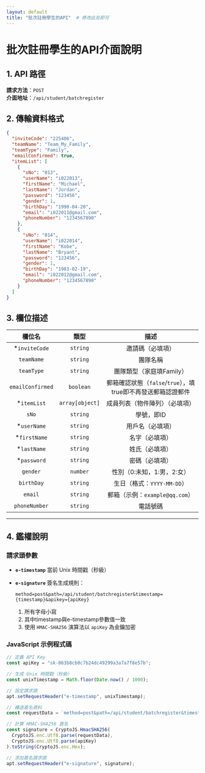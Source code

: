 ```yaml
---
layout: default
title: "批次註冊學生的API"  # 修改此处即可
---
```

# 批次註冊學生的API介面說明

## 1. API 路徑
**請求方法**：`POST`  
**介面地址**：`/api/student/batchregister`



## 2. 傳輸資料格式
```json
{
  "inviteCode": "225406",
  "teamName": "Team_My_Family",
  "teamType": "Family",
  "emailConfirmed": true,
  "itemList": [
    {
      "sNo": "013",
      "userName": "i022013",
      "firstName": "Michael",
      "lastName": "Jordan",
      "password": "123456",
      "gender": 1,
      "birthDay": "1990-04-20",
      "email": "i022011@gmail.com",
      "phoneNumber": "1234567890"
    },
    {
      "sNo": "014",
      "userName": "i022014",
      "firstName": "Kobe",
      "lastName": "Bryant",
      "password": "123456",
      "gender": 1,
      "birthDay": "1983-02-19",
      "email": "i022012@gmail.com",
      "phoneNumber": "1234567890"
    }
  ]
}
```

## 3. 欄位描述

|      欄位名      |      類型       |                             描述                             |
| :--------------: | :-------------: | :----------------------------------------------------------: |
|  *`inviteCode`   |    `string`     | 邀請碼（必填項）                                             |
|    `teamName`    |    `string`     | 團隊名稱                                                     |
|    `teamType`    |    `string`     | 團隊類型（家庭填Family）                                     |
| `emailConfirmed` |    `boolean`    | 郵箱確認狀態（`false`/`true`），填true即不再發送郵箱認證郵件 |
|   *`itemList`    | `array[object]` | 成員列表（物件陣列）（必填項）                               |
|      `sNo`       |    `string`     | 學號，即ID                                                   |
|   *`userName`    |    `string`     | 用戶名（必填項）                                             |
|   *`firstName`   |    `string`     | 名字（必填項）                                               |
|   *`lastName`    |    `string`     | 姓氏（必填項）                                               |
|   *`password`    |    `string`     | 密碼（必填項）                                               |
|     `gender`     |    `number`     | 性別（0:未知，1:男，2:女）                                   |
|    `birthDay`    |    `string`     | 生日（格式：`YYYY-MM-DD`）                                   |
|     `email`      |    `string`     | 郵箱（示例：`example@qq.com`）                               |
|  `phoneNumber`   |    `string`     | 電話號碼                                                     |

------

## 4. 鑑權說明

### 請求頭參數

- **`e-timestamp`**
  當前 Unix 時間戳（秒級）

- **`e-signature`**
  簽名生成規則：

  ```text
  method=post&path=/api/student/batchregister&timestamp={timestamp}&apikey={apiKey}
  ```

  1. 所有字母小寫
  2. 其中timestamp與e-timestamp參數值一致
  3. 使用 `HMAC-SHA256` 演算法以 `apiKey` 為金鑰加密

### JavaScript 示例程式碼

```javascript
// 定義 API Key
const apiKey = "sk-863b8cb0c7b24dc49299a3a7a7f8e57b";

// 生成 Unix 時間戳（秒級）
const unixTimestamp = Math.floor(Date.now() / 1000);

// 設定請求頭
apt.setRequestHeader("e-timestamp", unixTimestamp);

// 構造簽名資料
const requestData = `method=post&path=/api/student/batchregister&timestamp=${unixTimestamp}&apikey=${apiKey}`.toLowerCase();

// 計算 HMAC-SHA256 簽名
const signature = CryptoJS.HmacSHA256(
  CryptoJS.enc.Utf8.parse(requestData),
  CryptoJS.enc.Utf8.parse(apiKey)
).toString(CryptoJS.enc.Hex);

// 添加簽名請求頭
apt.setRequestHeader("e-signature", signature);
```